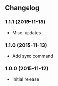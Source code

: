 ## Changelog

### 1.1.1 (2015-11-13)

* Misc. updates

### 1.1.0 (2015-11-13)

* Add sync command

### 1.0.0 (2015-11-12)

* Initial release